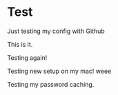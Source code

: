 Test
====

Just testing my config with Github

This is it.

Testing again!

Testing new setup on my mac! weee

Testing my password caching.